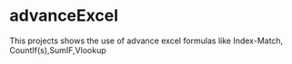 # advanceExcel
This projects shows the use of advance excel formulas like Index-Match, CountIf(s),SumIF,Vlookup
